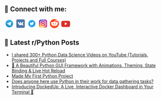 ## 🔎 Connect with me:
[<img src="https://github.com/bullbesh/bullbesh/blob/main/images/Telegram.png" width="32" height="32" />](https://t.me/bullbesh)
[<img src="https://github.com/bullbesh/bullbesh/blob/main/images/VK.png" width="32" height="32" />](https://vk.com/bullbesh)
[<img src="https://github.com/bullbesh/bullbesh/blob/main/images/Twitter.png" width="32" height="32" />](https://twitter.com/bullbesh1)
[<img src="https://github.com/bullbesh/bullbesh/blob/main/images/Instagram.png" width="32" height="32" />](https://www.instagram.com/bullbesh)
[<img src="https://github.com/bullbesh/bullbesh/blob/main/images/Reddit.png" width="32" height="32" />](https://www.reddit.com/user/bullbesh)
[<img src="https://github.com/bullbesh/bullbesh/blob/main/images/YouTube.png" width="32" height="32" />](https://www.youtube.com/channel/UCtfjRs6uzgq5mfm8S06WTcg)

## 📕 Latest r/Python Posts
<!-- BLOG-POST-LIST:START -->
- [I shared 300+ Python Data Science Videos on YouTube &lpar;Tutorials, Projects and Full Courses&rpar;](https://www.reddit.com/r/Python/comments/1lkxvye/i_shared_300_python_data_science_videos_on/)
- [🚀 A Beautiful Python GUI Framework with Animations, Theming, State Binding &amp; Live Hot Reload](https://www.reddit.com/r/Python/comments/1lkwvz9/a_beautiful_python_gui_framework_with_animations/)
- [Made My First Python Project](https://www.reddit.com/r/Python/comments/1lkt6w2/made_my_first_python_project/)
- [Does anyone here use Python in their work for data gathering tasks?](https://www.reddit.com/r/Python/comments/1lkpx66/does_anyone_here_use_python_in_their_work_for/)
- [Introducing DockedUp: A Live, Interactive Docker Dashboard in Your Terminal 🐳](https://www.reddit.com/r/Python/comments/1lkmdtf/introducing_dockedup_a_live_interactive_docker/)
<!-- BLOG-POST-LIST:END -->
